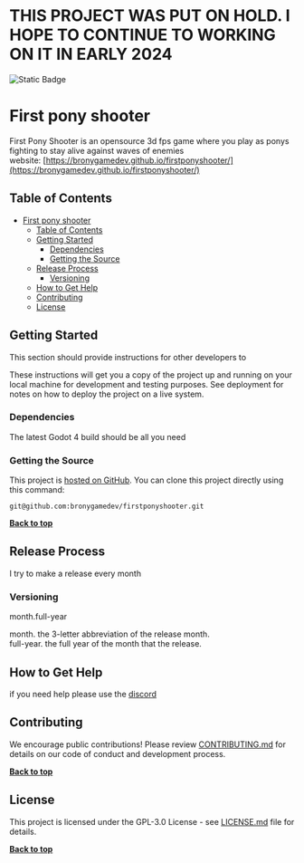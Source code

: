# **THIS PROJECT WAS PUT ON HOLD. I HOPE TO CONTINUE TO WORKING ON IT IN EARLY 2024**
![Static Badge](https://img.shields.io/badge/miro-ffc531)  
# First pony shooter
First Pony Shooter is an opensource 3d fps game where you play as ponys fighting to stay alive against waves of enemies  
website: [https://bronygamedev.github.io/firstponyshooter/](https://bronygamedev.github.io/firstponyshooter/)

## Table of Contents

- [First pony shooter](#first-pony-shooter)
	- [Table of Contents](#table-of-contents)
	- [Getting Started](#getting-started)
		- [Dependencies](#dependencies)
		- [Getting the Source](#getting-the-source)
	- [Release Process](#release-process)
		- [Versioning](#versioning)
	- [How to Get Help](#how-to-get-help)
	- [Contributing](#contributing)
	- [License](#license)

## Getting Started

This section should provide instructions for other developers to

These instructions will get you a copy of the project up and running on your local machine for development and testing purposes. See deployment for notes on how to deploy the project on a live system.

### Dependencies
The latest Godot 4 build should be all you need

### Getting the Source
This project is [hosted on GitHub](https://github.com/bronygamedev/firstponyshooter). You can clone this project directly using this command:

```
git@github.com:bronygamedev/firstponyshooter.git
```
**[Back to top](#table-of-contents)**

## Release Process
I try to make a release every month

### Versioning
month.full-year

month. the 3-letter abbreviation of the release month.  
full-year. the full year of the month that the release.     

## How to Get Help
if you need help please use the [discord](discord.gg/78RVfevpuU)

## Contributing
We encourage public contributions! Please review [CONTRIBUTING.md](docs/CONTRIBUTING.md) for details on our code of conduct and development process.

**[Back to top](#table-of-contents)**

## License
This project is licensed under the GPL-3.0 License - see [LICENSE.md](LICENSE.md) file for details.

**[Back to top](#table-of-contents)**
